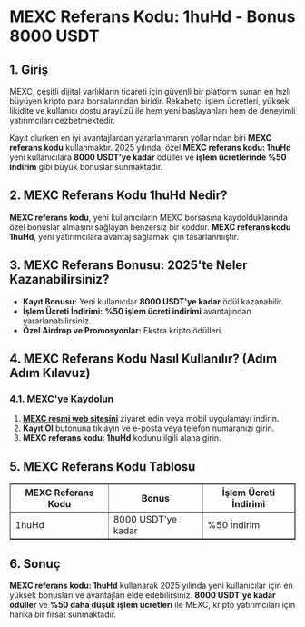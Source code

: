 <h1>MEXC Referans Kodu: 1huHd - Bonus 8000 USDT</h1>
<h2>1. Giriş</h2>
<p>MEXC, çeşitli dijital varlıkların ticareti için güvenli bir platform sunan en hızlı büyüyen kripto para borsalarından biridir. Rekabetçi işlem ücretleri, yüksek likidite ve kullanıcı dostu arayüzü ile hem yeni başlayanları hem de deneyimli yatırımcıları cezbetmektedir.</p>
<p>Kayıt olurken en iyi avantajlardan yararlanmanın yollarından biri <strong>MEXC referans kodu</strong> kullanmaktır. 2025 yılında, özel <strong>MEXC referans kodu: 1huHd</strong> yeni kullanıcılara <strong>8000 USDT'ye kadar</strong> ödüller ve <strong>işlem ücretlerinde %50 indirim</strong> gibi büyük bonuslar sunmaktadır.</p>

<h2>2. MEXC Referans Kodu 1huHd Nedir?</h2>
<p><strong>MEXC referans kodu</strong>, yeni kullanıcıların MEXC borsasına kaydolduklarında özel bonuslar almasını sağlayan benzersiz bir koddur. <strong>MEXC referans kodu 1huHd</strong>, yeni yatırımcılara avantaj sağlamak için tasarlanmıştır.</p>

<h2>3. MEXC Referans Bonusu: 2025'te Neler Kazanabilirsiniz?</h2>
<ul>
    <li><strong>Kayıt Bonusu:</strong> Yeni kullanıcılar <strong>8000 USDT'ye kadar</strong> ödül kazanabilir.</li>
    <li><strong>İşlem Ücreti İndirimi:</strong> <strong>%50 işlem ücreti indirimi</strong> avantajından yararlanabilirsiniz.</li>
    <li><strong>Özel Airdrop ve Promosyonlar:</strong> Ekstra kripto ödülleri.</li>
</ul>

<h2>4. MEXC Referans Kodu Nasıl Kullanılır? (Adım Adım Kılavuz)</h2>
<h3>4.1. MEXC'ye Kaydolun</h3>
<ol>
    <li><strong><a href="https://www.mexc.com/register?inviteCode=mexc-1huHd" target="_blank">MEXC resmi web sitesini</a></strong> ziyaret edin veya mobil uygulamayı indirin.</li>
    <li><strong>Kayıt Ol</strong> butonuna tıklayın ve e-posta veya telefon numaranızı girin.</li>
    <li><strong>MEXC referans kodu: 1huHd</strong> kodunu ilgili alana girin.</li>
</ol>

<h2>5. MEXC Referans Kodu Tablosu</h2>
<table border="1">
    <tr>
        <th>MEXC Referans Kodu</th>
        <th>Bonus</th>
        <th>İşlem Ücreti İndirimi</th>
    </tr>
    <tr>
        <td>1huHd</td>
        <td>8000 USDT'ye kadar</td>
        <td>%50 İndirim</td>
    </tr>
</table>

<h2>6. Sonuç</h2>
<p><strong>MEXC referans kodu: 1huHd</strong> kullanarak 2025 yılında yeni kullanıcılar için en yüksek bonusları ve avantajları elde edebilirsiniz. <strong>8000 USDT'ye kadar ödüller</strong> ve <strong>%50 daha düşük işlem ücretleri</strong> ile MEXC, kripto yatırımcıları için harika bir fırsat sunmaktadır.</p>
